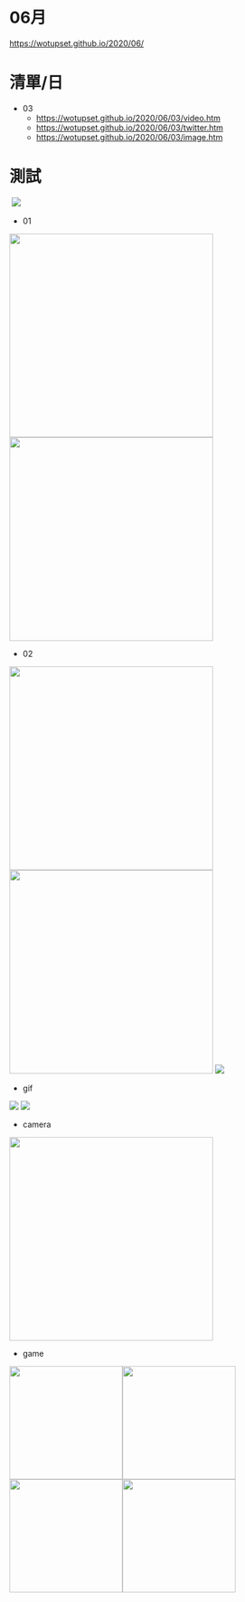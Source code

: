 # 06月
https://wotupset.github.io/2020/06/

# 清單/日
+ 03
  + https://wotupset.github.io/2020/06/03/video.htm 
  + https://wotupset.github.io/2020/06/03/twitter.htm  
  + https://wotupset.github.io/2020/06/03/image.htm 
  
# 測試
<img src="" width="auto" height="auto">

<img src="https://i.imgur.com/JLJyff2.jpg" width="auto" height="auto">

+ 01
<img src="https://i.imgur.com/hfI7krm.png" width="360" height="auto">
<img src="https://i.imgur.com/sQGuZYM.jpg" width="360" height="auto">



+ 02
<img src="https://i.imgur.com/mkmgInT.jpg" width="360" height="auto">
<img src="https://i.imgur.com/PuOfL6g.jpg" width="360" height="auto">
<img src="https://i.imgur.com/CpGiD4l.png" width="auto" height="auto">

+ gif
<img src="https://i.imgur.com/emHFrkr.gif" width="auto" height="auto">
<img src="https://i.imgur.com/QXXPUas.gif" width="auto" height="auto">


+ camera
<img src="https://i.imgur.com/qkZkBKo.jpg" width="360" height="auto">

+ game

<img src="https://i.imgur.com/Fjpe3wT.jpg" width="200" height="auto"><img src="https://i.imgur.com/bOez2as.jpg" width="200" height="auto"><img src="https://i.imgur.com/CMKUXlz.jpg" width="200" height="auto"><img src="https://i.imgur.com/szKQoM7.jpg" width="200" height="auto">





